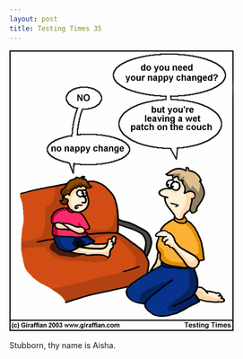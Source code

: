 ```yaml
---
layout: post
title: Testing Times 35
---
```

<img src="/images/tt0035.png">

Stubborn, thy name is Aisha. 